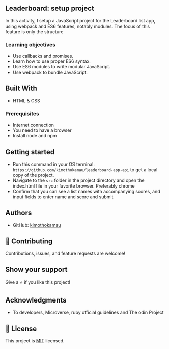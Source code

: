 ## Leaderboard: setup project

In this activity, I setup a JavaScript project for the Leaderboard list app, using webpack and ES6 features, notably modules.
The focus of this feature is only the structure 


### Learning objectives
- Use callbacks and promises.
- Learn how to use proper ES6 syntax.
- Use ES6 modules to write modular JavaScript.
- Use webpack to bundle JavaScript.


## Built With

- HTML & CSS

### Prerequisites

* Internet connection
* You need to have a browser
* Install node and npm

## Getting started

- Run this command in your OS terminal: `https://github.com/kimothokamau/leaderboard-app-api` to get a local copy of the project.
- Navigate to the `src` folder in the project directory and open the index.html file in your favorite browser. Preferably chrome
- Confirm that you can see a list names with accompanying scores, and input fields to enter name and score and submit


## Authors

- GitHub: [kimothokamau](https://github.com/kimothokamau)


## 🤝 Contributing

Contributions, issues, and feature requests are welcome!


## Show your support

Give a ⭐️ if you like this project!

## Acknowledgments

- To developers, Microverse, ruby official guidelines and The odin Project

## 📝 License

This project is [MIT](https://es.wikipedia.org/wiki/Licencia_MIT) licensed.
